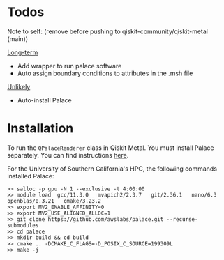 # Todos 
Note to self: (remove before pushing to qiskit-community/qiskit-metal (main))

<u>Long-term</u>
- Add wrapper to run palace software
- Auto assign boundary conditions to attributes in the .msh file

<u>Unlikely</u>
- Auto-install Palace


# Installation
To run the `QPalaceRenderer` class in Qiskit Metal. You must install Palace separately. You can find instructions [here](https://awslabs.github.io/palace/stable/install/).

For the University of Southern California's HPC, the following commands installed Palace:
```
>> salloc -p gpu -N 1 --exclusive -t 4:00:00
>> module load  gcc/11.3.0   mvapich2/2.3.7   git/2.36.1   nano/6.3   openblas/0.3.21   cmake/3.23.2
>> export MV2_ENABLE_AFFINITY=0
>> export MV2_USE_ALIGNED_ALLOC=1
>> git clone https://github.com/awslabs/palace.git --recurse-submodules
>> cd palace
>> mkdir build && cd build
>> cmake .. -DCMAKE_C_FLAGS=-D_POSIX_C_SOURCE=199309L
>> make -j
```
